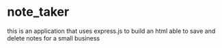 # note_taker
this is an application that uses express.js to build an html able to save and delete notes for a small business
